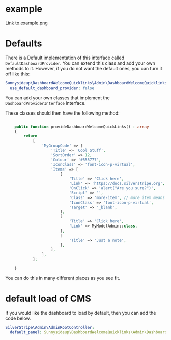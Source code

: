 # example

[Link to example.png](example.png)

# Defaults

There is a Default implementation of this interface called `DefaultDashboardProvider`. You can extend this class and add your own methods to it.
However, if you do not want the default ones, you can turn it off like this:

```yml
Sunnysideup\DashboardWelcomeQuicklinks\Admin\DashboardWelcomeQuicklinks:
  use_default_dashboard_provider: false
```

You can add your own classes that implement the `DashboardProviderInterface` interface.

These classes should then have the following method:

```php

    public function provideDashboardWelcomeQuickLinks() : array
    {
        return
            [
                'MyGroupCode' => [
                    'Title' => 'Cool Stuff',
                    'SortOrder' => 12,
                    'Colour' => '#555777',
                    'IconClass' => 'font-icon-p-virtual',
                    'Items' => [
                        [
                            'Title' => 'Click here',
                            'Link' => 'https://docs.silverstripe.org',
                            'OnClick' => 'alert("Are you sure?")',
                            'Script' => '',
                            'Class' => 'more-item', // more item means that it is hidden by default
                            'IconClass' => 'font-icon-p-virtual',
                            'Target' => '_blank',
                        ],
                        [
                            'Title' => 'Click here',
                            'Link' => MyModelAdmin::class,
                        ],
                        [
                            'Title' => 'Just a note',
                        ],
                    ],
                ],
            ];

    }


```

You can do this in many different places as you see fit.

# default load of CMS

If you would like the dashboard to load by default, then you can add the code below.

```yml
SilverStripe\Admin\AdminRootController:
  default_panel: Sunnysideup\DashboardWelcomeQuicklinks\Admin\DashboardWelcomeQuickLinks
```
